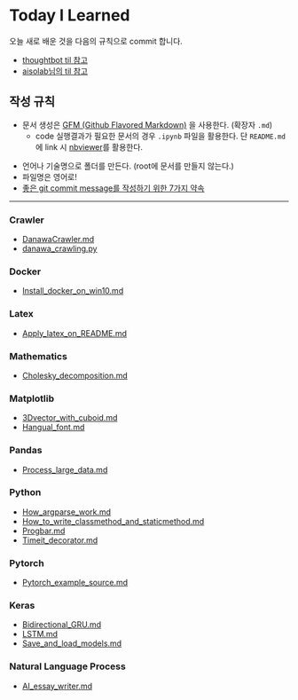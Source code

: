 # Today I Learned
오늘 새로 배운 것을 다음의 규칙으로 commit 합니다.
- [thoughtbot til 참고](https://github.com/thoughtbot/til)
- [aisolab님의 til 참고](https://github.com/aisolab/TIL)

## 작성 규칙
- 문서 생성은 [GFM (Github Flavored Markdown)](https://help.github.com/articles/github-flavored-markdown/) 을 사용한다. (확장자 `.md`)
	+ code 실행결과가 필요한 문서의 경우 `.ipynb` 파일을 활용한다. 단 `README.md`에 link 시 [nbviewer](https://nbviewer.jupyter.org/)를 활용한다.
* 언어나 기술명으로 폴더를 만든다. (root에 문서를 만들지 않는다.)
* 파일명은 영어로!
* [좋은 git commit message를 작성하기 위한 7가지 약속](http://meetup.toast.com/posts/106)

---
### Crawler
- [DanawaCrawler.md](https://github.com/jinmang2/bring_it_on/blob/master/TIL/Crawler/DanawaCrawler.md)
- [danawa_crawling.py](https://github.com/jinmang2/bring_it_on/blob/master/TIL/Crawler/danawa_crawling.py)

### Docker
- [Install_docker_on_win10.md](https://github.com/jinmang2/bring_it_on/blob/master/TIL/Docker/Install_docker_on_win10.md)

### Latex
- [Apply_latex_on_README.md](https://github.com/jinmang2/bring_it_on/blob/master/TIL/Latex/Apply_latex_on_README.md)

### Mathematics
- [Cholesky_decomposition.md](https://github.com/jinmang2/bring_it_on/blob/master/TIL/Mathematics/Cholesky_decomposition.md)

### Matplotlib
- [3Dvector_with_cuboid.md](https://github.com/jinmang2/bring_it_on/blob/master/TIL/Matplotlib/3Dvector_with_cuboid.md)
- [Hangual_font.md](https://github.com/jinmang2/bring_it_on/blob/master/TIL/Matplotlib/Hangual_font.md)

### Pandas
- [Process_large_data.md](https://github.com/jinmang2/bring_it_on/blob/master/TIL/Pandas/Process_large_data.md)

### Python
- [How_argparse_work.md](https://github.com/jinmang2/bring_it_on/blob/master/TIL/Python/How_argparse_work.md)
- [How_to_write_classmethod_and_staticmethod.md](https://github.com/jinmang2/bring_it_on/blob/master/TIL/Python/How_to_write_classmethod_and_staticmethod.md)
- [Progbar.md](https://github.com/jinmang2/bring_it_on/blob/master/TIL/Python/Progber.md)
- [Timeit_decorator.md](https://github.com/jinmang2/bring_it_on/blob/master/TIL/Python/Timeit_decorator.md)

### Pytorch
- [Pytorch_example_source.md](https://github.com/jinmang2/bring_it_on/blob/master/TIL/Pytorch/Pytorch_example_source.md)

### Keras
- [Bidirectional_GRU.md](https://github.com/jinmang2/bring_it_on/blob/master/TIL/Keras/Bidirectional_GRU.md)
- [LSTM.md](https://github.com/jinmang2/bring_it_on/blob/master/TIL/Keras/LSTM.md)
- [Save_and_load_models.md](https://github.com/jinmang2/bring_it_on/blob/master/TIL/Keras/Save_and_load_models.md)

### Natural Language Process
- [AI_essay_writer.md](https://github.com/jinmang2/bring_it_on/blob/master/TIL/Natural%20Language%20Process/AI_essay_writer.md)
